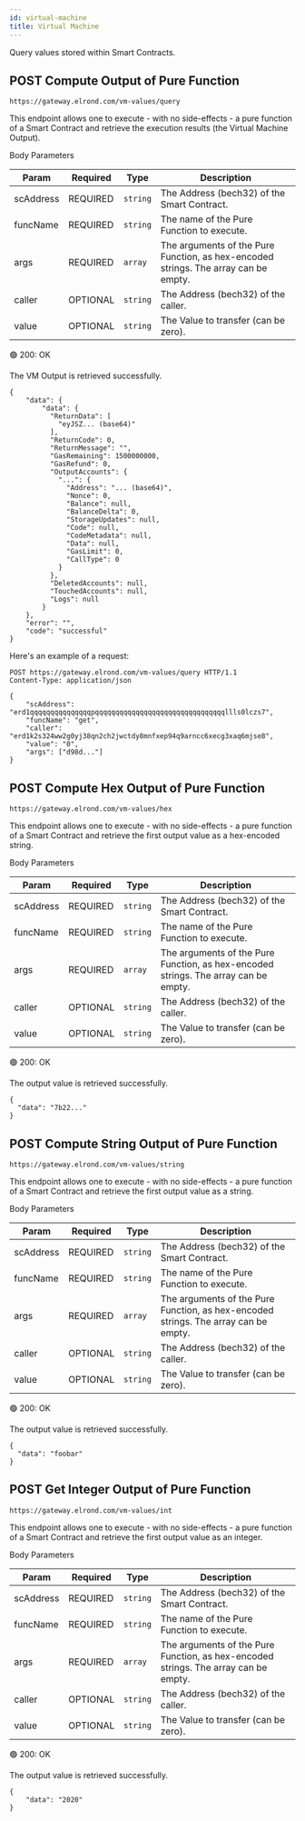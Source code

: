 ```yaml
---
id: virtual-machine
title: Virtual Machine
---
```


Query values stored within Smart Contracts.

## <span class="badge badge-success">POST</span> Compute Output of Pure Function

`https://gateway.elrond.com/vm-values/query`

This endpoint allows one to execute - with no side-effects - a pure function of a Smart Contract and retrieve the execution results (the Virtual Machine Output).

<!--DOCUSAURUS_CODE_TABS-->

<!--Request-->

Body Parameters

| Param     | Required                                  | Type     | Description                                                                         |
|-----------|-------------------------------------------|----------|-------------------------------------------------------------------------------------|
| scAddress | <span class="text-danger">REQUIRED</span> | `string` | The Address (bech32) of the Smart Contract.                                         |
| funcName  | <span class="text-danger">REQUIRED</span> | `string` | The name of the Pure Function to execute.                                           |
| args      | <span class="text-danger">REQUIRED</span> | `array`  | The arguments of the Pure Function, as hex-encoded strings. The array can be empty. |
| caller    | <span class="text-normal">OPTIONAL</span> | `string` | The Address (bech32) of the caller.                                                 |
| value     | <span class="text-normal">OPTIONAL</span> | `string` | The Value to transfer (can be zero).                                                |

<!--Response-->

🟢 200: OK

The VM Output is retrieved successfully.

```
{
    "data": {
        "data": {
          "ReturnData": [
            "eyJSZ... (base64)"
          ],
          "ReturnCode": 0,
          "ReturnMessage": "",
          "GasRemaining": 1500000000,
          "GasRefund": 0,
          "OutputAccounts": {
            "...": {
              "Address": "... (base64)",
              "Nonce": 0,
              "Balance": null,
              "BalanceDelta": 0,
              "StorageUpdates": null,
              "Code": null,
              "CodeMetadata": null,
              "Data": null,
              "GasLimit": 0,
              "CallType": 0
            }
          },
          "DeletedAccounts": null,
          "TouchedAccounts": null,
          "Logs": null
        }
    },
    "error": "",
    "code": "successful"
}
```

<!--END_DOCUSAURUS_CODE_TABS-->

Here's an example of a request:

```
POST https://gateway.elrond.com/vm-values/query HTTP/1.1
Content-Type: application/json

{
    "scAddress": "erd1qqqqqqqqqqqqqqqpqqqqqqqqqqqqqqqqqqqqqqqqqqqqqqqqllls0lczs7",
    "funcName": "get",
    "caller": "erd1k2s324ww2g0yj38qn2ch2jwctdy8mnfxep94q9arncc6xecg3xaq6mjse8",
    "value": "0",
    "args": ["d98d..."]
}
```

## <span class="badge badge-success">POST</span> Compute Hex Output of Pure Function

`https://gateway.elrond.com/vm-values/hex`

This endpoint allows one to execute - with no side-effects - a pure function of a Smart Contract and retrieve the first output value as a hex-encoded string.

<!--DOCUSAURUS_CODE_TABS-->

<!--Request-->

Body Parameters

| Param     | Required                                  | Type     | Description                                                                         |
|-----------|-------------------------------------------|----------|-------------------------------------------------------------------------------------|
| scAddress | <span class="text-danger">REQUIRED</span> | `string` | The Address (bech32) of the Smart Contract.                                         |
| funcName  | <span class="text-danger">REQUIRED</span> | `string` | The name of the Pure Function to execute.                                           |
| args      | <span class="text-danger">REQUIRED</span> | `array`  | The arguments of the Pure Function, as hex-encoded strings. The array can be empty. |
| caller    | <span class="text-normal">OPTIONAL</span> | `string` | The Address (bech32) of the caller.                                                 |
| value     | <span class="text-normal">OPTIONAL</span> | `string` | The Value to transfer (can be zero).                                                |

<!--Response-->

🟢 200: OK

The output value is retrieved successfully.

```
{
  "data": "7b22..."
}
```

<!--END_DOCUSAURUS_CODE_TABS-->

## <span class="badge badge-success">POST</span> Compute String Output of Pure Function

`https://gateway.elrond.com/vm-values/string`

This endpoint allows one to execute - with no side-effects - a pure function of a Smart Contract and retrieve the first output value as a string.

<!--DOCUSAURUS_CODE_TABS-->

<!--Request-->

Body Parameters

| Param     | Required                                  | Type     | Description                                                                         |
|-----------|-------------------------------------------|----------|-------------------------------------------------------------------------------------|
| scAddress | <span class="text-danger">REQUIRED</span> | `string` | The Address (bech32) of the Smart Contract.                                         |
| funcName  | <span class="text-danger">REQUIRED</span> | `string` | The name of the Pure Function to execute.                                           |
| args      | <span class="text-danger">REQUIRED</span> | `array`  | The arguments of the Pure Function, as hex-encoded strings. The array can be empty. |
| caller    | <span class="text-normal">OPTIONAL</span> | `string` | The Address (bech32) of the caller.                                                 |
| value     | <span class="text-normal">OPTIONAL</span> | `string` | The Value to transfer (can be zero).                                                |

<!--Response-->

🟢 200: OK

The output value is retrieved successfully.

```
{
  "data": "foobar"
}
```

<!--END_DOCUSAURUS_CODE_TABS-->

## <span class="badge badge-success">POST</span> Get Integer Output of Pure Function

`https://gateway.elrond.com/vm-values/int`

This endpoint allows one to execute - with no side-effects - a pure function of a Smart Contract and retrieve the first output value as an integer.

<!--DOCUSAURUS_CODE_TABS-->

<!--Request-->

Body Parameters

| Param     | Required                                  | Type     | Description                                                                         |
|-----------|-------------------------------------------|----------|-------------------------------------------------------------------------------------|
| scAddress | <span class="text-danger">REQUIRED</span> | `string` | The Address (bech32) of the Smart Contract.                                         |
| funcName  | <span class="text-danger">REQUIRED</span> | `string` | The name of the Pure Function to execute.                                           |
| args      | <span class="text-danger">REQUIRED</span> | `array`  | The arguments of the Pure Function, as hex-encoded strings. The array can be empty. |
| caller    | <span class="text-normal">OPTIONAL</span> | `string` | The Address (bech32) of the caller.                                                 |
| value     | <span class="text-normal">OPTIONAL</span> | `string` | The Value to transfer (can be zero).                                                |

<!--Response-->

🟢 200: OK

The output value is retrieved successfully.

```
{
    "data": "2020"
}
```

<!--END_DOCUSAURUS_CODE_TABS-->
